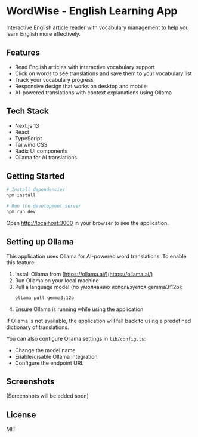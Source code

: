 # WordWise - English Learning App

Interactive English article reader with vocabulary management to help you learn English more effectively.

## Features

- Read English articles with interactive vocabulary support
- Click on words to see translations and save them to your vocabulary list
- Track your vocabulary progress
- Responsive design that works on desktop and mobile
- AI-powered translations with context explanations using Ollama

## Tech Stack

- Next.js 13
- React
- TypeScript
- Tailwind CSS
- Radix UI components
- Ollama for AI translations

## Getting Started

```bash
# Install dependencies
npm install

# Run the development server
npm run dev
```

Open [http://localhost:3000](http://localhost:3000) in your browser to see the application.

## Setting up Ollama

This application uses Ollama for AI-powered word translations. To enable this feature:

1. Install Ollama from [https://ollama.ai/](https://ollama.ai/)
2. Run Ollama on your local machine
3. Pull a language model (по умолчанию используется gemma3:12b):
   ```bash
   ollama pull gemma3:12b
   ```
4. Ensure Ollama is running while using the application

If Ollama is not available, the application will fall back to using a predefined dictionary of translations.

You can also configure Ollama settings in `lib/config.ts`:
- Change the model name
- Enable/disable Ollama integration
- Configure the endpoint URL

## Screenshots

(Screenshots will be added soon)

## License

MIT 